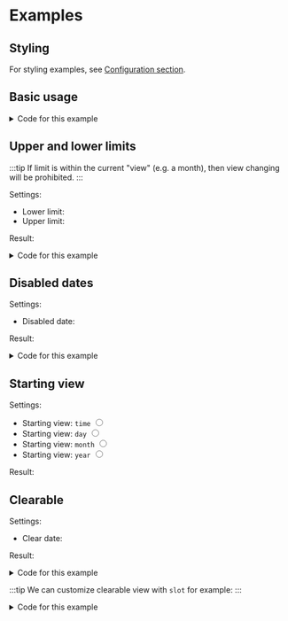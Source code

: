 <script setup>
import Datepicker from '../src/datepicker/Datepicker.vue'
import { ref } from 'vue'
import { add } from 'date-fns'

// Ex 1
const picked = ref(new Date())

// Ex 2
const example2 = ref(new Date())
const example2_from = ref(add(new Date(), { days: -7 }))
const example2_to = ref(add(new Date(), { days: 7 }))

// Disabled dates example
const pickedDate = ref(new Date())
const disabledDate = ref(add(new Date(), { days: 1 }))

// Ex 3
const example3 = ref(new Date())
const startingView = ref('day')

</script>

# Examples

## Styling

For styling examples, see [Configuration section](/config#styling-example-and-playground).

## Basic usage

<Datepicker v-model="picked" />

<details>
  <summary>Code for this example</summary>
  
  ```vue
  <script setup>
  import Datepicker from '../src/datepicker/Datepicker.vue'
  import { ref } from 'vue'
  const picked = ref(new Date())

  </script>

  <template>
    <Datepicker v-model="picked" />
  </template>
  ```
</details>

## Upper and lower limits

:::tip
If limit is within the current "view" (e.g. a month), then view changing will be prohibited.
:::

Settings:

- Lower limit: <datepicker v-model="example2_from" />
- Upper limit: <datepicker v-model="example2_to" />

Result:

<Datepicker v-model="example2" :upper-limit="example2_to" :lower-limit="example2_from" />

<details>
  <summary>Code for this example</summary>
  
  ```vue
  <script setup>
  import Datepicker from '../src/datepicker/Datepicker.vue'
  import { ref } from 'vue'
  const example2 = ref(new Date())
  const example2_from = ref(new Date())
  const example2_to = ref(new Date())

  </script>

  <template>
    <Datepicker
      v-model="example2"
      :upper-limit="example2_to"
      :lower-limit="example2_from"
    />
  </template>
  ```
</details>

## Disabled dates

Settings:

- Disabled date: <Datepicker v-model="disabledDate" />

Result:

<Datepicker v-model="pickedDate" :disabledDates="{ dates: [disabledDate] }" />

<details>
  <summary>Code for this example</summary>
  
  ```vue
  <script setup>
  import Datepicker from '../src/datepicker/Datepicker.vue'
  import { ref } from 'vue'
  import { add } from 'date-fns'
  const pickedDate = ref(new Date())
  const disabledDate = ref(add(new Date(), { days: 1 }))
  </script>

  <template>
    <Datepicker
      v-model="pickedDate"
      :disabledDates="{ dates: [disabledDate] }"
    />
  </template>
  ```
</details>

## Starting view

Settings:

- <label>Starting view: <code>time</code> <input type="radio" v-model="startingView" value="time"></label>
- <label>Starting view: <code>day</code> <input type="radio" v-model="startingView" value="day"></label>
- <label>Starting view: <code>month</code> <input type="radio" v-model="startingView" value="month"></label>
- <label>Starting view: <code>year</code> <input type="radio" v-model="startingView" value="year"></label>

Result:
<Datepicker v-model="example3" :starting-view="startingView" :minimum-view="startingView === 'time' ? 'time' : 'day'" :inputFormat="startingView === 'time' ? 'yyyy-MM-dd HH:mm' : 'yyyy-MM-dd'" />

## Clearable

Settings:

- Clear date: <Datepicker :clearable="true" />

Result:

<Datepicker v-model="pickedDate" :clearable="true" />

<details>
  <summary>Code for this example</summary>

```vue
<script setup>
import Datepicker from '../src/datepicker/Datepicker.vue'
import { ref } from 'vue'
const pickedDate = ref(new Date())
</script>

<template>
  <Datepicker v-model="pickedDate" :clearable="true" />
</template>
```

</details>

:::tip
We can customize clearable view with `slot` for example:
:::

<details>
  <summary>Code for this example</summary>

```vue
<script setup>
import Datepicker from '../src/datepicker/Datepicker.vue'
import { ref } from 'vue'
const pickedDate = ref(new Date())
</script>

<template>
  <Datepicker v-model="pickedDate" :clearable="true">
    <template v-slot:clear="{ onClear }">
      <button @click="onClear">x</button>
    </template>
  </Datepicker>
</template>
```

</details>
